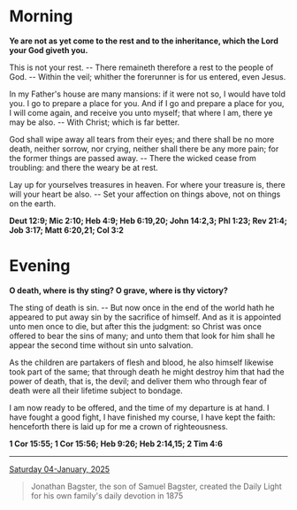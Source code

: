 # Morning

**Ye are not as yet come to the rest and to the inheritance, which the Lord your God giveth you.**
 
This is not your rest. -- There remaineth therefore a rest to the people of God. -- Within the veil; whither the forerunner is for us entered, even Jesus.
 
In my Father's house are many mansions: if it were not so, I would have told you. I go to prepare a place for you. And if I go and prepare a place for you, I will come again, and receive you unto myself; that where I am, there ye may be also. -- With Christ; which is far better.
 
God shall wipe away all tears from their eyes; and there shall be no more death, neither sorrow, nor crying, neither shall there be any more pain; for the former things are passed away. -- There the wicked cease from troubling: and there the weary be at rest.
 
Lay up for yourselves treasures in heaven. For where your treasure is, there will your heart be also. -- Set your affection on things above, not on things on the earth.  

**Deut 12:9; Mic 2:10; Heb 4:9; Heb 6:19,20; John 14:2,3; Phl 1:23; Rev 21:4; Job 3:17; Matt 6:20,21; Col 3:2**

# Evening

**O  death, where is thy sting? O grave, where is thy victory?**
 
The sting of death is sin. -- But now once in the end of the world hath he appeared to put away sin by the sacrifice of himself. And as it is appointed unto men once to die, but after this the judgment: so Christ was once offered to bear the sins of many; and unto them that look for him shall he appear the second time without sin unto salvation.
 
As the children are partakers of flesh and blood, he also himself likewise took part of the same; that through death he might destroy him that had the power of death, that is, the devil; and deliver them who through fear of death were all their lifetime subject to bondage.
 
I am now ready to be offered, and the time of my departure is at hand. I have fought a good fight, I have finished my course, I have kept the faith: henceforth there is laid up for me a crown of righteousness.  

**1 Cor 15:55; 1 Cor 15:56; Heb 9:26; Heb 2:14,15; 2 Tim 4:6**

---

[Saturday 04-January, 2025](https://t.me/s/daily_light)

> Jonathan Bagster, the son of Samuel Bagster, created the Daily Light for his own family's daily devotion in 1875

